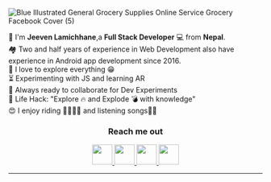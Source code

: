 ![Blue Illustrated General Grocery Supplies Online Service Grocery Facebook Cover (5)](https://jeevenlamichhane.com.np/storage/images/portfolio/images/gogo-20210319141318-eddQvq.png)

<p align="left">
 👋 I'm <b>Jeeven Lamichhane</b>,a <b>Full Stack Developer</b> 💻 from <b>Nepal</b>.<br/>
 🏘 Two and half years of experience in Web Development also have experience in Android app development since 2016.<br/>
 🔭 I love to explore everything 😁 <br/>
 ⏳ Experimenting with JS and learning AR<br/>
 🔬 Always ready to collaborate for Dev Experiments<br/>
 🎯 Life Hack: "Explore 🔥 and Explode 💣 with knowledge"<br/>
 😍 I enjoy riding 🚴‍♂️🐱‍💻 and listening songs🎵🎶
<br/>
  <h3 align="center">Reach me out</h3>

<p align="center">
                   
<a href="mailto:info@jeevenlamichhane.com.np" target="_blank" title="Mail me ">
  
  <img src="https://user-images.githubusercontent.com/57852378/93742512-d8c74800-fc0b-11ea-9e64-ec554be7cd59.png"  width="40" height="40"/>
  
  </a>

   <a href="https://github.com/MacAlistair1" target="_blank" title="Explore Mac's code on github">
  
  <img src="https://user-images.githubusercontent.com/57852378/93742503-d664ee00-fc0b-11ea-8f75-db2448ff01f1.png"  width="40" height="40"/>
</a>
  <a href="https://jeevenlamichhane.com.np/" target="_blank" title="Visit My Website">

  <img src="https://user-images.githubusercontent.com/57852378/93742509-d7961b00-fc0b-11ea-958f-ed7497f3b785.png"  width="40" height="40"/>
  </a>

  <a href="https://np.linkedin.com/in/jeeven-lamichhane-%E2%9A%A1%F0%9F%8C%B9-36647816b" target="_blank" title="View My Profile on linkedin">
  <img src="https://user-images.githubusercontent.com/57852378/93742508-d7961b00-fc0b-11ea-9ed8-7ad7b25b71d8.png"  width="40" height="40"/>
  </a>


</p>

---
